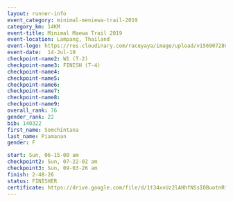 ```yaml
---
layout: runner-info 
event_category: minimal-meniewa-trail-2019 
category_km: 14KM 
event-title: Minimal Maewa Trail 2019 
event-location: Lampang, Thailand 
event-logo: https://res.cloudinary.com/raceyaya/image/upload/v1569072805/logo/minimal-trail_ktnvsp.jpg 
event-date:  14-Jul-19 
checkpoint-name2: W1 (T-2) 
checkpoint-name3: FINISH (T-4) 
checkpoint-name4: 
checkpoint-name5: 
checkpoint-name6: 
checkpoint-name7: 
checkpoint-name8: 
checkpoint-name9: 
overall_rank: 76
gender_rank: 22
bib: 140322
first_name: Somchintana
last_name: Piamanan
gender: F

start: Sun, 06-15-00 am
checkpoint2: Sun, 07-22-02 am
checkpoint3: Sun, 09-03-26 am
finish: 2-48-26
status: FINISHER
certificate: https://drive.google.com/file/d/1t34xvUz2lAHhfNSsIOBuotnRt6AQJhDv/view?usp=sharing
---
```

